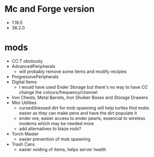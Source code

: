 # Mc and Forge version
* 1.16.5
* 36.2.0

# mods
* CC:T obviously
* AdvancedPeripherals
    * will probably remove some items and modify recipies
* ProgressivePeripherals
* Digital Items
    * I would have used Ender Storage but there's no way to have CC change the colours/frequency/channel
* Iron Chests, Metal Barrels, Iron Shulker Boxes and Storage Drawers
* Mini Utilities
    * cursed/blessed dirt for mob spawning will help turtles find mobs easier as they can make pens and have the dirt populate it
    * ender ore, easier access to ender pearls, essencial to wireless modems which may be needed more
    * add alternatives to blaze rods?
* Torch Master
    * easier prevention of mob spawning
* Trash Cans
    * easier voiding of items, helps server health
